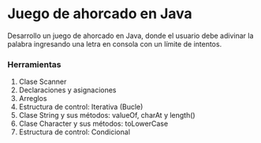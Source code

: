 # Juego de ahorcado en Java

Desarrollo un juego de ahorcado en Java, donde el usuario debe adivinar la palabra ingresando una letra en consola con un límite de intentos. 

### Herramientas

1. Clase Scanner
2. Declaraciones y asignaciones
3. Arreglos
4. Estructura de control: Iterativa (Bucle)
5. Clase String y sus métodos: valueOf, charAt y length()
6. Clase Character y sus métodos: toLowerCase
7. Estructura de control: Condicional

